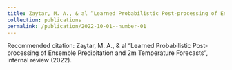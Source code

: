 ```yaml
---
title: Zaytar, M. A., & al “Learned Probabilistic Post-processing of Ensemble Precipitation and 2m Temperature Forecasts”, internal review (2022).
collection: publications
permalink: /publication/2022-10-01--number-01
---
```


Recommended citation: Zaytar, M. A., & al “Learned Probabilistic Post-processing of Ensemble Precipitation and 2m Temperature Forecasts”, internal review (2022).
